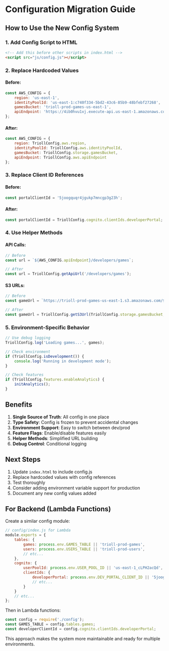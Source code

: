 # Configuration Migration Guide

## How to Use the New Config System

### 1. Add Config Script to HTML
```html
<!-- Add this before other scripts in index.html -->
<script src="js/config.js"></script>
```

### 2. Replace Hardcoded Values

#### Before:
```javascript
const AWS_CONFIG = {
    region: 'us-east-1',
    identityPoolId: 'us-east-1:c740f334-5bd2-43c6-85b9-48bfebf27268',
    gamesBucket: 'trioll-prod-games-us-east-1',
    apiEndpoint: 'https://4ib0hvu1xj.execute-api.us-east-1.amazonaws.com/prod'
};
```

#### After:
```javascript
const AWS_CONFIG = {
    region: TriollConfig.aws.region,
    identityPoolId: TriollConfig.aws.identityPoolId,
    gamesBucket: TriollConfig.storage.gamesBucket,
    apiEndpoint: TriollConfig.aws.apiEndpoint
};
```

### 3. Replace Client ID References

#### Before:
```javascript
const portalClientId = '5joogquqr4jgukp7mncgp3g23h';
```

#### After:
```javascript
const portalClientId = TriollConfig.cognito.clientIds.developerPortal;
```

### 4. Use Helper Methods

#### API Calls:
```javascript
// Before
const url = `${AWS_CONFIG.apiEndpoint}/developers/games`;

// After
const url = TriollConfig.getApiUrl('/developers/games');
```

#### S3 URLs:
```javascript
// Before
const gameUrl = `https://trioll-prod-games-us-east-1.s3.amazonaws.com/${gameId}/index.html`;

// After
const gameUrl = TriollConfig.getS3Url(TriollConfig.storage.gamesBucket, `${gameId}/index.html`);
```

### 5. Environment-Specific Behavior

```javascript
// Use debug logging
TriollConfig.log('Loading games...', games);

// Check environment
if (TriollConfig.isDevelopment()) {
    console.log('Running in development mode');
}

// Check features
if (TriollConfig.features.enableAnalytics) {
    initAnalytics();
}
```

## Benefits

1. **Single Source of Truth**: All config in one place
2. **Type Safety**: Config is frozen to prevent accidental changes
3. **Environment Support**: Easy to switch between dev/prod
4. **Feature Flags**: Enable/disable features easily
5. **Helper Methods**: Simplified URL building
6. **Debug Control**: Conditional logging

## Next Steps

1. Update `index.html` to include config.js
2. Replace hardcoded values with config references
3. Test thoroughly
4. Consider adding environment variable support for production
5. Document any new config values added

## For Backend (Lambda Functions)

Create a similar config module:

```javascript
// config/index.js for Lambda
module.exports = {
    tables: {
        games: process.env.GAMES_TABLE || 'trioll-prod-games',
        users: process.env.USERS_TABLE || 'trioll-prod-users',
        // etc...
    },
    cognito: {
        userPoolId: process.env.USER_POOL_ID || 'us-east-1_cLPH2acQd',
        clientIds: {
            developerPortal: process.env.DEV_PORTAL_CLIENT_ID || '5joogquqr4jgukp7mncgp3g23h',
            // etc...
        }
    }
    // etc...
};
```

Then in Lambda functions:
```javascript
const config = require('./config');
const GAMES_TABLE = config.tables.games;
const developerClientId = config.cognito.clientIds.developerPortal;
```

This approach makes the system more maintainable and ready for multiple environments.